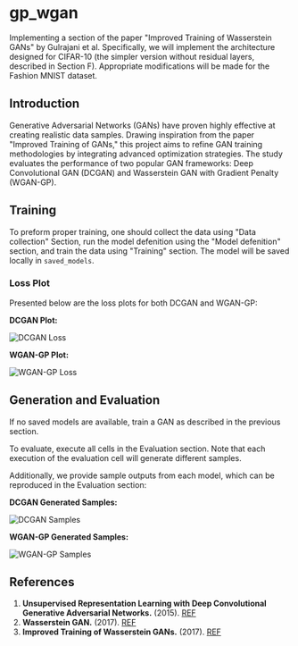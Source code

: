 # gp_wgan
Implementing a section of the paper "Improved Training of Wasserstein GANs" by Gulrajani et al. Specifically, we will implement the architecture designed for CIFAR-10 (the simpler version without residual layers, described in Section F). Appropriate modifications will be made for the Fashion MNIST dataset.

## Introduction
Generative Adversarial Networks (GANs) have proven highly effective at creating realistic data samples. Drawing inspiration from the paper "Improved Training of GANs," this project aims to refine GAN training methodologies by integrating advanced optimization strategies. The study evaluates the performance of two popular GAN frameworks: Deep Convolutional GAN (DCGAN) and Wasserstein GAN with Gradient Penalty (WGAN-GP).

## Training
To preform proper training, one should collect the data using "Data collection" Section, run the model defenition using the "Model defenition" section, and train the data using "Training" section. The model will be saved locally in `saved_models`.

### Loss Plot
Presented below are the loss plots for both DCGAN and WGAN-GP:

**DCGAN Plot:**

![DCGAN Loss](assets/dcgan_losses.png)

**WGAN-GP Plot:**

![WGAN-GP Loss](assets/wgan_losses.png)

## Generation and Evaluation
If no saved models are available, train a GAN as described in the previous section.

To evaluate, execute all cells in the Evaluation section. Note that each execution of the evaluation cell will generate different samples.

Additionally, we provide sample outputs from each model, which can be reproduced in the Evaluation section:

**DCGAN Generated Samples:**

![DCGAN Samples](assets/dcgan_generated.png)

**WGAN-GP Generated Samples:**

![WGAN-GP Samples](assets/wgan_generated.png)

## References
1. **Unsupervised Representation Learning with Deep Convolutional Generative Adversarial Networks.** (2015). [REF](https://arxiv.org/abs/1511.06434)
2. **Wasserstein GAN.** (2017). [REF](https://arxiv.org/abs/1701.07875)
3. **Improved Training of Wasserstein GANs.** (2017). [REF](https://arxiv.org/abs/1704.00028)
